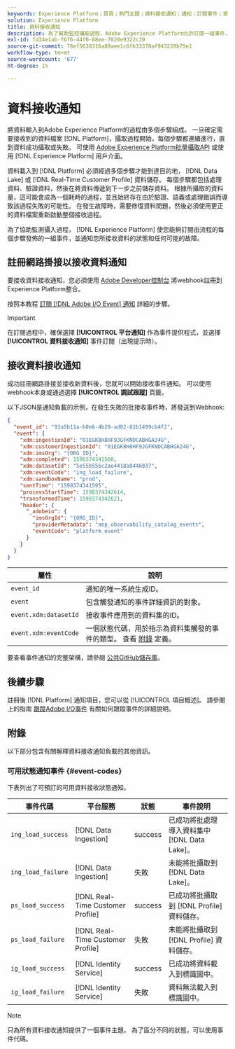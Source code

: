 ```yaml
---
keywords: Experience Platform；首頁；熱門主題；資料接收通知；通知；訂閱事件；資料接收狀態事件；狀態事件；訂閱；狀態通知；
solution: Experience Platform
title: 資料接收通知
description: 為了幫助監控攝取過程，Adobe Experience Platform允許訂閱一組事件，這些事件由該過程的每個步驟發佈，並通知您所攝取資料的狀態和任何可能的故障。
exl-id: fd34e1ab-f6f6-44f0-88ee-7020e9322c39
source-git-commit: 76ef5638316a89aee1c6fb33370af943228b75e1
workflow-type: tm+mt
source-wordcount: '677'
ht-degree: 1%

---
```


# 資料接收通知

將資料輸入到Adobe Experience Platform的過程由多個步驟組成。 一旦確定需要接收到的資料檔案 [!DNL Platform]，攝取過程開始，每個步驟都連續進行，直到資料成功攝取或失敗。 可使用 [Adobe Experience Platform批量攝取API](https://developer.adobe.com/experience-platform-apis/references/batch-ingestion/) 或使用 [!DNL Experience Platform] 用戶介面。

資料載入到 [!DNL Platform] 必須經過多個步驟才能到達目的地， [!DNL Data Lake] 或 [!DNL Real-Time Customer Profile] 資料儲存。 每個步驟都包括處理資料、驗證資料，然後在將資料傳遞到下一步之前儲存資料。 根據所攝取的資料量，這可能會成為一個耗時的過程，並且始終存在由於驗證、語義或處理錯誤而導致該過程失敗的可能性。 在發生故障時，需要修復資料問題，然後必須使用更正的資料檔案重新啟動整個接收過程。

為了協助監測攝入過程， [!DNL Experience Platform] 使您能夠訂閱由流程的每個步驟發佈的一組事件，並通知您所接收資料的狀態和任何可能的故障。

## 註冊網路掛接以接收資料通知

要接收資料接收通知，您必須使用 [Adobe Developer控制台](https://www.adobe.com/go/devs_console_ui) 將webhook註冊到Experience Platform整合。

按照本教程 [訂閱 [!DNL Adobe I/O Event] 通知](../../observability/alerts/subscribe.md) 詳細的步驟。

>[!IMPORTANT]
>
>在訂閱過程中，確保選擇 **[!UICONTROL 平台通知]** 作為事件提供程式，並選擇 **[!UICONTROL 資料接收通知]** 事件訂閱（出現提示時）。

## 接收資料接收通知

成功註冊網路掛接並接收新資料後，您就可以開始接收事件通知。 可以使用webhook本身或通過選擇 **[!UICONTROL 調試跟蹤]** 頁籤。

以下JSON是通知負載的示例，在發生失敗的批接收事件時，將發送到Webhook:

```json
{
  "event_id": "93a5b11a-b0e6-4b29-ad82-81b1499cb4f2",
  "event": {
    "xdm:ingestionId": "01EGK8H8HF9JGFKNDCABHGA24G",
    "xdm:customerIngestionId": "01EGK8H8HF9JGFKNDCABHGA24G",
    "xdm:imsOrg": "{ORG_ID}",
    "xdm:completed": 1598374341560,
    "xdm:datasetId": "5e55b556c2ae4418a8446037",
    "xdm:eventCode": "ing_load_failure",
    "xdm:sandboxName": "prod",
    "sentTime": "1598374341595",
    "processStartTime": 1598374342614,
    "transformedTime": 1598374342621,
    "header": {
      "_adobeio": {
        "imsOrgId": "{ORG_ID}",
        "providerMetadata": "aep_observability_catalog_events",
        "eventCode": "platform_event"
      }
    }
  }
}
```

| 屬性 | 說明 |
| --- | --- |
| `event_id` | 通知的唯一系統生成ID。 |
| `event` | 包含觸發通知的事件詳細資訊的對象。 |
| `event.xdm:datasetId` | 接收事件應用到的資料集的ID。 |
| `event.xdm:eventCode` | 一個狀態代碼，用於指示為資料集觸發的事件的類型。 查看 [附錄](#event-codes) 定義。 |

要查看事件通知的完整架構，請參閱 [公共GitHub儲存庫](https://github.com/adobe/xdm/blob/master/schemas/notifications/ingestion.schema.json)。

## 後續步驟

註冊後 [!DNL Platform] 通知項目，您可以從 [!UICONTROL 項目概述]。 請參閱上的指南 [跟蹤Adobe I/O事件](https://www.adobe.io/apis/experienceplatform/events/docs.html#!adobedocs/adobeio-events/master/support/tracing.md) 有關如何跟蹤事件的詳細說明。

## 附錄

以下部分包含有關解釋資料接收通知負載的其他資訊。

### 可用狀態通知事件 {#event-codes}

下表列出了可預訂的可用資料接收狀態通知。

| 事件代碼 | 平台服務 | 狀態 | 事件說明 |
| --- | ---------------- | ------ | ----------------- |
| `ing_load_success` | [!DNL Data Ingestion] | success | 已成功將批處理導入資料集中 [!DNL Data Lake]。 |
| `ing_load_failure` | [!DNL Data Ingestion] | 失敗 | 未能將批攝取到 [!DNL Data Lake]。 |
| `ps_load_success` | [!DNL Real-Time Customer Profile] | success | 已成功將批攝取到 [!DNL Profile] 資料儲存。 |
| `ps_load_failure` | [!DNL Real-Time Customer Profile] | 失敗 | 未能將批攝取到 [!DNL Profile] 資料儲存。 |
| `ig_load_success` | [!DNL Identity Service] | success | 已成功將資料載入到標識圖中。 |
| `ig_load_failure` | [!DNL Identity Service] | 失敗 | 資料無法載入到標識圖中。 |

>[!NOTE]
>
>只為所有資料接收通知提供了一個事件主題。 為了區分不同的狀態，可以使用事件代碼。
